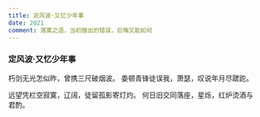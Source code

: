 ```yaml
---
title: 定风波·又忆少年事
date: 2021
comment: 落寞之语，当初做出的错误，后悔又能如何
---
```

### 定风波·又忆少年事

朽剑无光怎似昨，曾携三尺破烟波。
委顿青锋徒误我，萧瑟，叹说年月尽蹉跎。

远望凭栏空寂寞，辽阔，徒留孤影寄灯灼。
何日旧交同落座，星烁，红炉烫酒与君酌。
